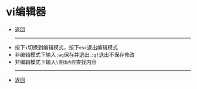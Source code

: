 # vi编辑器

- [返回](index.md)
  ***
- 按下`i`切换到编辑模式，按下`esc`退出编辑模式
- 非编辑模式下输入`:wq`保存并退出,`:q!`退出不保存修改
- 非编辑模式下输入`\查找内容`查找内容
  ***
- [返回](index.md)